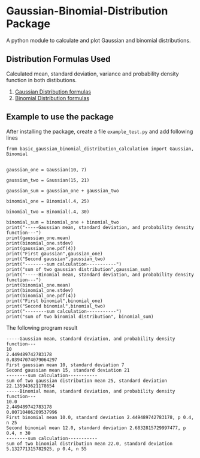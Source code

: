 # Gaussian-Binomial-Distribution Package

A python module to calculate and plot Gaussian and binomial distributions.

## Distribution Formulas Used

Calculated mean, standard deviation, variance and probability density function in both distibutions.

1. [Gaussian Distribution formulas](https://en.wikipedia.org/wiki/Normal_distribution)
2. [Binomial Distribution formulas](https://en.wikipedia.org/wiki/Binomial_distribution)

## Example to use the package

After installing the package, create a file `example_test.py` and add following lines

    from basic_gaussian_binomial_distribution_calculation import Gaussian, Binomial


    gaussian_one = Gaussian(10, 7) 

    gaussian_two = Gaussian(15, 21)

    gaussian_sum = gaussian_one + gaussian_two

    binomial_one = Binomial(.4, 25)

    binomial_two = Binomial(.4, 30)

    binomial_sum = binomial_one + binomial_two
    print("-----Gaussian mean, standard deviation, and probability density function---")
    print(gaussian_one.mean)
    print(binomial_one.stdev)
    print(gaussian_one.pdf(4))
    print("First gaussian",gaussian_one)
    print("Second gaussian",gaussian_two)
    print("--------sum calculation-----------")
    print("sum of two gaussian distribution",gaussian_sum)
    print("-----Binomial mean, standard deviation, and probability density function---")
    print(binomial_one.mean)
    print(binomial_one.stdev)
    print(binomial_one.pdf(4))
    print("First binomial",binomial_one)
    print("Second binomial",binomial_two)
    print("--------sum calculation-----------")
    print("sum of two binomial distribution", binomial_sum)

The following program result 

    -----Gaussian mean, standard deviation, and probability density function---
    10
    2.449489742783178
    0.03947074079064297
    First gaussian mean 10, standard deviation 7
    Second gaussian mean 15, standard deviation 21
    --------sum calculation-----------
    sum of two gaussian distribution mean 25, standard deviation 22.135943621178654
    -----Binomial mean, standard deviation, and probability density function---
    10.0
    2.449489742783178
    0.00710406209537996
    First binomial mean 10.0, standard deviation 2.449489742783178, p 0.4, n 25
    Second binomial mean 12.0, standard deviation 2.6832815729997477, p 0.4, n 30
    --------sum calculation-----------
    sum of two binomial distribution mean 22.0, standard deviation 5.132771315782925, p 0.4, n 55




    
